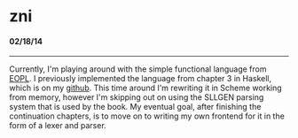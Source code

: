 zni
===

#### 02/18/14
- - - - - - -
Currently, I'm playing around with the simple functional language from
[EOPL](http://www.amazon.com/Essentials-Programming-Languages-Daniel-Friedman/dp/0262062798/).
I previously implemented the language from chapter 3 in Haskell, which is on my
[github](https://github.com/zni/island). This time around I'm rewriting it in
Scheme working from memory, however I'm skipping out on using the SLLGEN
parsing system that is used by the book. My eventual goal, after finishing the
continuation chapters, is to move on to writing my own frontend for it in the
form of a lexer and parser.
